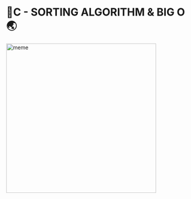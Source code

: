 # :t-rex:C - SORTING ALGORITHM & BIG O:earth_asia:

<img alt="meme" width="400" src="https://th.bing.com/th/id/R.5bb3ed026d44735582399325747d7e5d?rik=Z78gqey3inzztQ&pid=ImgRaw&r=0">

